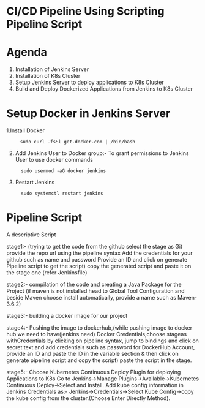 # CI/CD Pipeline Using Scripting Pipeline Script

# Agenda
1. Installation of Jenkins Server
2. Installation of K8s Cluster
3. Setup Jenkins Server to deploy applications to K8s Cluster
4. Build and Deploy Dockerized Applications from Jenkins to K8s Cluster

# Setup Docker in Jenkins Server
1.Install Docker

         sudo curl -fsSl get.docker.com | /bin/bash

2. Add Jenkins User to Docker group:- To grant permissions to Jenkins User to use docker commands

         sudo usermod -aG docker jenkins
         
3. Restart Jenkins

         sudo systemctl restart jenkins

# Pipeline Script

  A descriptive Script
  
  stage1:- (trying to get the code from the github
           select the stage as Git
           provide the repo url using the pipeline syntax
           Add the credentials for your github such as name and password
           Provide an ID  and click on generate Pipeline script to get the script)
           copy the generated script and paste it on the stage one (refer Jenkinsfile)
           
  stage2:- compilation of the code and creating a Java Package for the Project
           (if maven is not installed head to Global Tool Configuration and beside Maven choose install automatically, provide
           a name such as Maven-3.6.2)
           
  stage3:- building a docker image for our project
  
  stage4:- Pushing the image to dockerhub,(while pushing image to docker hub we need to have(jenkins need)
           Docker Credentials,choose stageas withCredentials by clicking on pipeline syntax, jump to bindings
           and click on secret text and add credentials such as password for DockerHub Account, provide an
           ID and paste the ID in the variable section & then click on generate pipeline script and copy the script)
           paste the script in the stage.
           
   stage5:- Choose Kubernetes Continuous Deploy Plugin for deploying Applications to K8s
            Go to Jenkins->Manage Plugins->Available->Kubernetes Continuous Deploy->Select and Install.
            Add kube config information in Jenkins Credentials as:-
            Jenkins->Credentials->Select Kube Config->copy the kube config from the cluster.(Choose Enter Directly Method).
  
           
